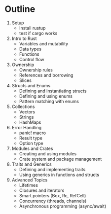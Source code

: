 # Outline

1. Setup
   - Install rustup
   - test if cargo works
2. Intro to Rust
   - Variables and mutability
   - Data types
   - Functions
   - Control flow
3. Ownership
   - Ownership rules
   - References and borrowing
   - Slices
4. Structs and Enums
   - Defining and instantiating structs
   - Defining and using enums
   - Pattern matching with enums
5. Collections
   - Vectors
   - Strings
   - HashMaps
6. Error Handling
   - panic! macro
   - Result type
   - Option type
7. Modules and Crates
   - Creating and using modules
   - Crate system and package management
8. Traits and Generics
   - Defining and implementing traits
   - Using generics in functions and structs
9. Advanced Topics
   - Lifetimes
   - Closures and iterators
   - Smart pointers (Box, Rc, RefCell)
   - Concurrency (threads, channels)
   - Asynchronous programming (async/await)